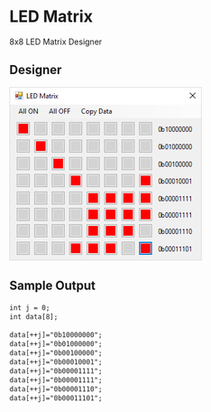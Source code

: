# LED Matrix

8x8 LED Matrix Designer


## Designer

![Designer Image](matrix.png)


## Sample Output

	int j = 0;
	int data[8];

	data[++j]="0b10000000";
	data[++j]="0b01000000";
	data[++j]="0b00100000";
	data[++j]="0b00010001";
	data[++j]="0b00001111";
	data[++j]="0b00001111";
	data[++j]="0b00001110";
	data[++j]="0b00011101";
